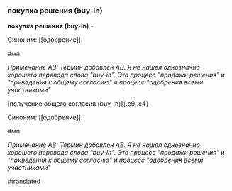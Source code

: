 ### покупка решения (buy-in)

**покупка решения (buy-in)** -

Синоним: [[одобрение]].

#мп

*Примечание АВ: Термин добавлен АВ. Я не нашел однозначно хорошего перевода слова "buy-in". Это процесс "продажи решения" и "приведения к общему согласию" и процесс "одобрения всеми участниками"*

[получение общего согласия (buy-in)]{.c9 .c4}

Синоним: [[одобрение]].

#мп

*Примечание АВ: Термин добавлен АВ. Я не нашел однозначно хорошего перевода слова "buy-in". Это процесс "продажи решения" и "приведения к общему согласию" и процесс "одобрения всеми участниками"*

#translated
